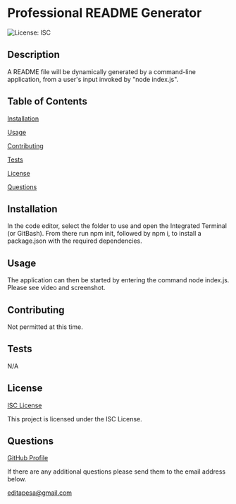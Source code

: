 # Professional README Generator
  ![License: ISC](https://img.shields.io/badge/License-ISC-blue.svg)
  ## Description
  A README file will be dynamically generated by a command-line application, from a user's input invoked by "node index.js".

  ## Table of Contents
  [Installation](#installation)

  [Usage](#usage)

  [Contributing](#contributing)

  [Tests](#tests)

  [License](#license)

  [Questions](#questions)

  ## Installation
  In the code editor, select the folder to use and open the Integrated Terminal (or GitBash). From there run npm init, followed by npm i, to install a package.json with the required dependencies.

  ## Usage
  The application can then be started by entering the command node index.js. Please see video and screenshot.

  ## Contributing
  Not permitted at this time.

  ## Tests
  N/A

  ## License
  [ISC License](https://opensource.org/licenses/ISC)

  This project is licensed under the ISC License.

  ## Questions
  [GitHub Profile](https://github.com/editapesa)

  If there are any additional questions please send them to the email address below.

  editapesa@gmail.com

